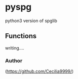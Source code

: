 # pyspg

python3 version of spglib 

##  Functions
writing....

### Author

(https://github.com/Cecilia9999/)
